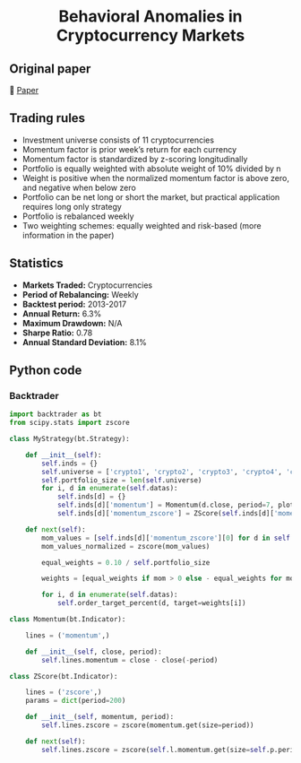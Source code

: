 <div align="center">
  <h1>Behavioral Anomalies in Cryptocurrency Markets</h1>
</div>

## Original paper

📕 [Paper](https://papers.ssrn.com/sol3/papers.cfm?abstract_id=3174421)

## Trading rules

- Investment universe consists of 11 cryptocurrencies
- Momentum factor is prior week’s return for each currency
- Momentum factor is standardized by z-scoring longitudinally
- Portfolio is equally weighted with absolute weight of 10% divided by n
- Weight is positive when the normalized momentum factor is above zero, and negative when below zero
- Portfolio can be net long or short the market, but practical application requires long only strategy
- Portfolio is rebalanced weekly
- Two weighting schemes: equally weighted and risk-based (more information in the paper)

## Statistics

- **Markets Traded:** Cryptocurrencies
- **Period of Rebalancing:** Weekly
- **Backtest period:** 2013-2017
- **Annual Return:** 6.3%
- **Maximum Drawdown:** N/A
- **Sharpe Ratio:** 0.78
- **Annual Standard Deviation:** 8.1%

## Python code

### Backtrader

```python
import backtrader as bt
from scipy.stats import zscore

class MyStrategy(bt.Strategy):

    def __init__(self):
        self.inds = {}
        self.universe = ['crypto1', 'crypto2', 'crypto3', 'crypto4', 'crypto5', 'crypto6', 'crypto7', 'crypto8', 'crypto9', 'crypto10', 'crypto11']
        self.portfolio_size = len(self.universe)
        for i, d in enumerate(self.datas):
            self.inds[d] = {}
            self.inds[d]['momentum'] = Momentum(d.close, period=7, plot=False)
            self.inds[d]['momentum_zscore'] = ZScore(self.inds[d]['momentum'], period=200, plot=False)

    def next(self):
        mom_values = [self.inds[d]['momentum_zscore'][0] for d in self.datas]
        mom_values_normalized = zscore(mom_values)

        equal_weights = 0.10 / self.portfolio_size

        weights = [equal_weights if mom > 0 else - equal_weights for mom in mom_values_normalized]

        for i, d in enumerate(self.datas):
            self.order_target_percent(d, target=weights[i])

class Momentum(bt.Indicator):

    lines = ('momentum',)

    def __init__(self, close, period):
        self.lines.momentum = close - close(-period)

class ZScore(bt.Indicator):

    lines = ('zscore',)
    params = dict(period=200)

    def __init__(self, momentum, period):
        self.lines.zscore = zscore(momentum.get(size=period))

    def next(self):
        self.lines.zscore = zscore(self.l.momentum.get(size=self.p.period))
```